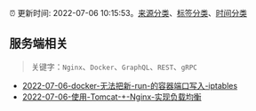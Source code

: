 :alarm_clock: 更新时间: 2022-07-06 10:15:53。[来源分类](../README.md)、[标签分类](../TAGS.md)、[时间分类](../TIMELINE.md)

## 服务端相关


> 关键字：`Nginx`、`Docker`、`GraphQL`、`REST`、`gRPC`



- [2022-07-06-docker-无法把新-run-的容器端口写入-iptables](https://www.v2ex.com/t/864471) 
- [2022-07-06-使用-Tomcat-+-Nginx-实现负载均衡](https://toutiao.io/k/uzah19e) 